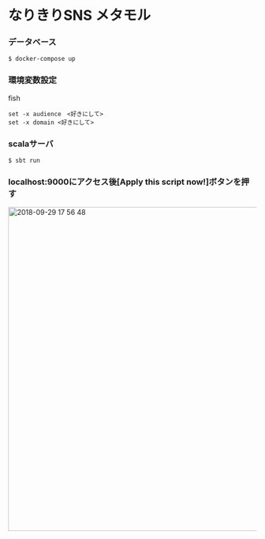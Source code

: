 
# なりきりSNS メタモル

### データベース
```
$ docker-compose up
```

### 環境変数設定
fish
```
set -x audience　<好きにして>
set -x domain <好きにして>
```

### scalaサーバ
```
$ sbt run
```

### localhost:9000にアクセス後[Apply this script now!]ボタンを押す
<img width="656" alt="2018-09-29 17 56 48" src="https://user-images.githubusercontent.com/24515690/46243600-158f4880-c411-11e8-96b6-c510697658d3.png">

